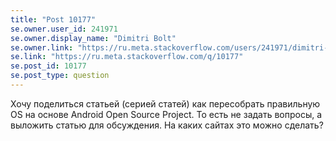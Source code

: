 ```yaml
---
title: "Post 10177"
se.owner.user_id: 241971
se.owner.display_name: "Dimitri Bolt"
se.owner.link: "https://ru.meta.stackoverflow.com/users/241971/dimitri-bolt"
se.link: "https://ru.meta.stackoverflow.com/q/10177"
se.post_id: 10177
se.post_type: question
---
```

<p>Хочу поделиться статьей (серией статей) как пересобрать правильную OS на основе Android Open Source Project. То есть не задать вопросы, а выложить статью для обсуждения. На каких сайтах это можно сделать?</p>
